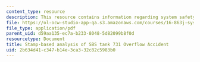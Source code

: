 ```yaml
---
content_type: resource
description: This resource contains information regarding system safety.
file: https://ol-ocw-studio-app-qa.s3.amazonaws.com/courses/16-863j-system-safety-spring-2016/2b634d41c347b14e3ca332c82c5983b0_MIT16_863JS16_Tank_Report.pdf
file_type: application/pdf
parent_uid: d59aa135-ec7a-b233-8048-5d82099b8f0d
resourcetype: Document
title: Stamp-based analysis of SBS tank 731 Overflow Accident
uid: 2b634d41-c347-b14e-3ca3-32c82c5983b0
---
```

